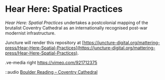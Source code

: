 # Hear Here: Spatial Practices

*Hear Here: Spatial Practices* undertakes a postcolonial mapping of the brutalist Coventry Cathedral as an internationally recognised post-war modernist infrastructure.

Juncture will render this repository at [https://juncture-digital.org/mattering-press/Hear-Here-Spatial-Practices](https://juncture-digital.org/mattering-press/Hear-Here-Spatial-Practices).

.ve-media right https://vimeo.com/921712375

::audio
[Boulder Reading – Coventry Cathedral](https://raw.githubusercontent.com/mattering-press/Hear-Here-Spatial-Practices/main/media/Boulder_Readings_Coventrycathedral.mp3)